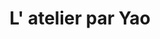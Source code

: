 ---
title: "L' atelier par Yao"
description: "L' atelier par Yao"
layout: shop
keywords:
  - 美食競賽
  - 台灣美食
  - 美食精選
datePublished: "2025-06-30"
dateModified: "2025-07-03"
city: "台中市"
district: "太平區"
address: "台中市太平區新福十六街68號2樓"
phone: "0968059811"
geo: "24.152858019081652, 120.7051389087968"
google_map: "https://maps.app.goo.gl/XrD3Di6Z9HSjf1dX7"
footinder: "https://footinder.com.tw/%E5%8F%B0%E4%B8%AD%E5%B8%82%E5%A4%AA%E5%B9%B3%E5%8D%80/141568/"
official: "https://www.twlatelier.com/"
award:
  - name: "500盤"
    year: "2024"
    entries:
      - dishes:
          - "黑糖|甘酒|櫻花"

---